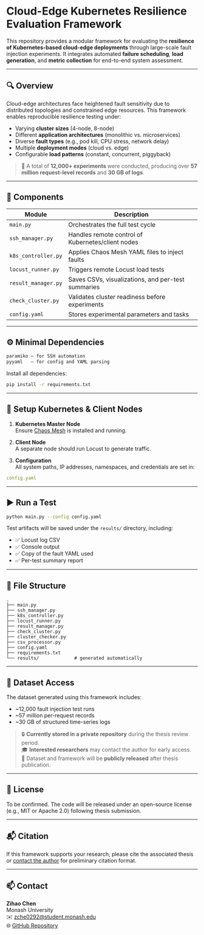 # Cloud-Edge Kubernetes Resilience Evaluation Framework

This repository provides a modular framework for evaluating the **resilience of Kubernetes-based cloud-edge deployments** through large-scale fault injection experiments. It integrates automated **failure scheduling**, **load generation**, and **metric collection** for end-to-end system assessment.

---

## 🔍 Overview

Cloud-edge architectures face heightened fault sensitivity due to distributed topologies and constrained edge resources. This framework enables reproducible resilience testing under:

- Varying **cluster sizes** (4-node, 8-node)
- Different **application architectures** (monolithic vs. microservices)
- Diverse **fault types** (e.g., pod kill, CPU stress, network delay)
- Multiple **deployment modes** (cloud vs. edge)
- Configurable **load patterns** (constant, concurrent, piggyback)

> 🧪 A total of **12,000+ experiments** were conducted, producing over **57 million request-level records** and **30 GB of logs**.

---

## 🧩 Components

| Module              | Description                                           |
|---------------------|-------------------------------------------------------|
| `main.py`           | Orchestrates the full test cycle                      |
| `ssh_manager.py`    | Handles remote control of Kubernetes/client nodes     |
| `k8s_controller.py` | Applies Chaos Mesh YAML files to inject faults        |
| `locust_runner.py`  | Triggers remote Locust load tests                     |
| `result_manager.py` | Saves CSVs, visualizations, and per-test summaries    |
| `check_cluster.py`  | Validates cluster readiness before experiments        |
| `config.yaml`       | Stores experimental parameters and tasks              |

---

## ⚙️ Minimal Dependencies

```txt
paramiko — for SSH automation  
pyyaml   — for config and YAML parsing
```

Install all dependencies:

```bash
pip install -r requirements.txt
```

---

## 🧪 Setup Kubernetes & Client Nodes

1. **Kubernetes Master Node**  
   Ensure [Chaos Mesh](https://chaos-mesh.org) is installed and running.

2. **Client Node**  
   A separate node should run Locust to generate traffic.

3. **Configuration**  
   All system paths, IP addresses, namespaces, and credentials are set in:

```yaml
config.yaml
```

---

## ▶️ Run a Test

```bash
python main.py --config config.yaml
```

Test artifacts will be saved under the `results/` directory, including:

- ✅ Locust log CSV  
- ✅ Console output  
- ✅ Copy of the fault YAML used  
- ✅ Per-test summary report

---

## 📁 File Structure

```text
.
├── main.py
├── ssh_manager.py
├── k8s_controller.py
├── locust_runner.py
├── result_manager.py
├── check_cluster.py
├── cluster_checker.py
├── csv_processor.py
├── config.yaml
├── requirements.txt
└── results/             # generated automatically
```

---

## 📂 Dataset Access

The dataset generated using this framework includes:

- ~12,000 fault injection test runs  
- ~57 million per-request records  
- ~30 GB of structured time-series logs

> 🔒 **Currently stored in a private repository** during the thesis review period.  
> 🎓 **Interested researchers** may contact the author for early access.  
> 📢 Dataset and framework will be **publicly released** after thesis publication.

---

## 📄 License

To be confirmed. The code will be released under an open-source license (e.g., MIT or Apache 2.0) following thesis submission.

---

## 📬 Citation

If this framework supports your research, please cite the associated thesis or [contact the author](mailto:zche0292@student.monash.edu) for preliminary citation format.

---

## 📫 Contact

**Zihao Chen**  
Monash University  
✉️ zche0292@student.monash.edu  
🌐 [GitHub Repository](https://github.com/dylanC777/cloud-edge-k8s-resilience)
